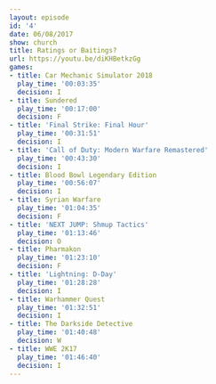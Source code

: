 ```yaml
---
layout: episode
id: '4'
date: 06/08/2017
show: church
title: Ratings or Baitings?
url: https://youtu.be/diKHBetkzGg
games:
- title: Car Mechanic Simulator 2018
  play_time: '00:03:35'
  decision: I
- title: Sundered
  play_time: '00:17:00'
  decision: F
- title: 'Final Strike: Final Hour'
  play_time: '00:31:51'
  decision: I
- title: 'Call of Duty: Modern Warfare Remastered'
  play_time: '00:43:30'
  decision: I
- title: Blood Bowl Legendary Edition
  play_time: '00:56:07'
  decision: I
- title: Syrian Warfare
  play_time: '01:04:35'
  decision: F
- title: 'NEXT JUMP: Shmup Tactics'
  play_time: '01:13:46'
  decision: O
- title: Pharmakon
  play_time: '01:23:10'
  decision: F
- title: 'Lightning: D-Day'
  play_time: '01:28:28'
  decision: I
- title: Warhammer Quest
  play_time: '01:32:51'
  decision: I
- title: The Darkside Detective
  play_time: '01:40:48'
  decision: W
- title: WWE 2K17
  play_time: '01:46:40'
  decision: I
---
```

